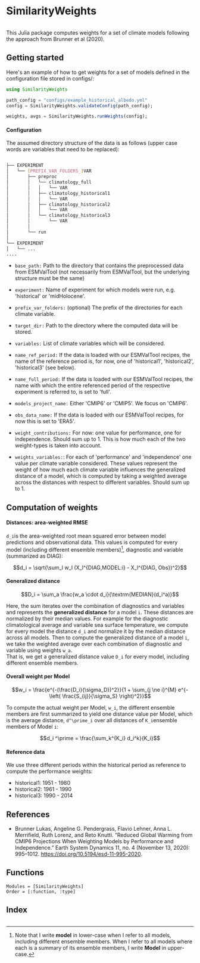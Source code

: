 # SimilarityWeights

```@contents
```

This Julia package computes weights for a set of climate models following the approach
from Brunner et al (2020). 

## Getting started

Here's an example of how to get weights for a set of models defined in the configuration 
file stored in configs/: 

````julia
using SimilarityWeights

path_config = "configs/example_historical_albedo.yml"
config = SimilarityWeights.validateConfig(path_config);

weights, avgs = SimilarityWeights.runWeights(config);
````

#### Configuration

The assumed directory structure of the data is as follows (upper case words are variables 
that need to be replaced): 

```bash

├── EXPERIMENT
│   └── [PREFIX_VAR_FOLDERS_]VAR
│       ├── preproc
│       │   └── climatology_full
│       │   │   └── VAR
│       │   ├── climatology_historical1
│       │   │   └── VAR
│       │   ├── climatology_historical2
│       │   │   └── VAR
│       │   └── climatology_historical3
│       │       └── VAR
│       │     
│       └── run
│
└── EXPERIMENT
│   └── ...
....

```

- `base_path:`  Path to the directory that contains the preprocessed data from ESMValTool (not necessarily from ESMValTool, but the underlying structure must be the same)

- `experiment:` Name of experiment for which models were run, e.g. 'historical' or 'midHolocene'.

- `prefix_var_folders:` (optional) The prefix of the directories for each climate variable. 

- `target_dir:` Path to the directory where the computed data will be stored.

- `variables:` List of climate variables which will be considered.

- `name_ref_period:` If the data is loaded with our ESMValTool recipes, the name of the reference period is, for now, one of 'historical1', 'historical2', 'historical3' (see below).

- `name_full_period:` If the data is loaded with our ESMValTool recipes, the name with which the entire referenced period of the respective experiment is referred to, is set to 'full'.

- `models_project_name:` Either 'CMIP6' or 'CMIP5'. We focus on 'CMIP6'.

- `obs_data_name:` If the data is loaded with our ESMValTool recipes, for now this is set to 'ERA5'. 

- `weight_contributions:` For now: one value for performance, one for independence. Should sum up to 1. This is how much each of the two weight-types is taken into account.

- `weights_variables:`: For each of 'performance' and 'independence' one value per climate variable considered. These values represent the weight of how much each climate variable influences the generalized distance of a model, which is computed by taking a weighted average across the distances with respect to different variables. Should sum up to 1. 

## Computation of weights

#### Distances: area-weighted RMSE
``d_i``is the area-weighted root mean squared error between model predictions and observational data.
This values is computed for every model (including different ensemble members)[^1], diagnostic and variable (summarized as DIAG):

```math
d_i = \sqrt{\sum_l w_l (X_l^{DIAG,MODEL:i} - X_l^{DIAG, Obs})^2}
```
[^1]: Note that I write **model** in lower-case when I refer to all models, including different ensemble members. When I refer to all models where each is a summary of its ensemble members, I write **Model** in upper-case.

#### Generalized distance

```math
D_i = \sum_a \frac{w_a \cdot d_i}{\textrm{MEDIAN}(d_i^a)}
```

Here, the sum iterates over the combination of diagnostics and variables and represents the **generalized distance** for a model ``i``.
These distances are normalized by their median values.
For example for the diagnostic climatological average and variable sea surface temperature, we compute for every model 
the distance ``d_i`` and normalize it by the median distance across all models. 
Then to compute the generalized distance of a model ``i``, we take the weighted average over each combination of diagnostic and variable using weights ``w_a``.  
That is, we get a generalized distance value ``D_i`` for every model, including different ensemble members.

#### Overall weight per Model

```math
w_i = \frac{e^{-(\frac{D_i}{\sigma_D})^2}}{1 + \sum_{j \ne i}^{M} e^{-\left( \frac{S_{ij}}{\sigma_S} \right)^2}}
```

To compute the actual weight per Model, ``w_i``, the different ensemble members are first summarized to yield one distance value per Model, which is the average distance, ``d^\prime_i`` over all distances of ``K_i``ensemble members of Model ``i``: 

```math
d_i ^\prime = \frac{\sum_k^{K_i} d_i^k}{K_i}
```


#### Reference data

We use three different periods within the historical period as reference to compute the performance weights: 

- historical1: 1951 - 1980
- historical2: 1961 - 1990
- historical3: 1990 - 2014


## References

- Brunner Lukas, Angeline G. Pendergrass, Flavio Lehner, Anna L. Merrifield, Ruth Lorenz, and Reto Knutti. “Reduced Global Warming from CMIP6 Projections When Weighting Models by Performance and Independence.” Earth System Dynamics 11, no. 4 (November 13, 2020): 995–1012. https://doi.org/10.5194/esd-11-995-2020.



## Functions

```@autodocs
Modules = [SimilarityWeights]
Order = [:function, :type]
```



## Index

```@index
```

